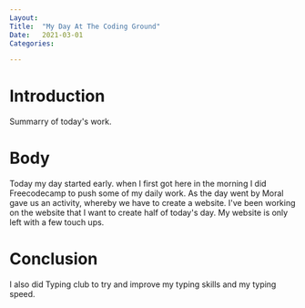 ```yaml
---
Layout:
Title:	"My Day At The Coding Ground"
Date:	2021-03-01
Categories:

---
```


# Introduction

Summarry of today's work.

# Body

Today my day started early. when I first got here in the morning I did Freecodecamp to push some of my daily work.
As the day went by Moral gave us an activity, whereby we have to create a website.
I've been working on the website that I want to create half of today's day. 
My website is only left with a few touch ups.

# Conclusion

I also did Typing club to try and improve my typing skills and my typing speed.